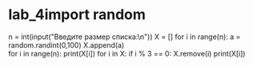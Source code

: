 # lab_4import random
n = int(input("Введите размер списка:\n"))
X = []
for i in range(n):
    a = random.randint(0,100)
    X.append(a)    
for i in range(n):
    print(X[i])
for i in X:
    if i % 3 == 0:
        X.remove(i)
        print(X[i])
